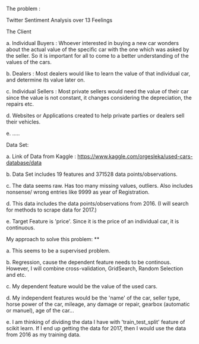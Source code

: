The problem :

Twitter Sentiment Analysis over 13 Feelings

The Client

a. Individual Buyers : Whoever interested in buying a new car wonders about the actual value of the specific car with the one which was asked by the seller. So it is important for all to come to a better understanding of the values of the cars.

b. Dealers : Most dealers would like to learn the value of that individual car, and determine its value later on.

c. Individual Sellers : Most private sellers would need the value of their car since the value is not constant, it changes considering the depreciation, the repairs etc.

d. Websites or Applications created to help private parties or dealers sell their vehicles.

e. .....

Data Set:

a. Link of Data from Kaggle : https://www.kaggle.com/orgesleka/used-cars-database/data

b. Data Set includes 19 features and 371528 data points/observations.

c. The data seems raw. Has too many missing values, outliers. Also includes nonsense/ wrong entries like 9999 as year of Registration.

d. This data includes the data points/observations from 2016. (I will search for methods to scrape data for 2017.)

e. Target Feature is 'price'. Since it is the price of an individual car, it is continuous.

My approach to solve this problem: **

a. This seems to be a supervised problem.

b. Regression, cause the dependent feature needs to be continous. However, I will combine cross-validation, GridSearch, Random Selection and etc.

c. My dependent feature would be the value of the used cars.

d. My independent features would be the 'name' of the car, seller type, horse power of the car, mileage, any damage or repair, gearbox (automatic or manuel), age of the car...

e. I am thinking of dividing the data I have with 'train_test_split' feature of scikit learn. If I end up getting the data for 2017, then I would use the data from 2016 as my training data.
